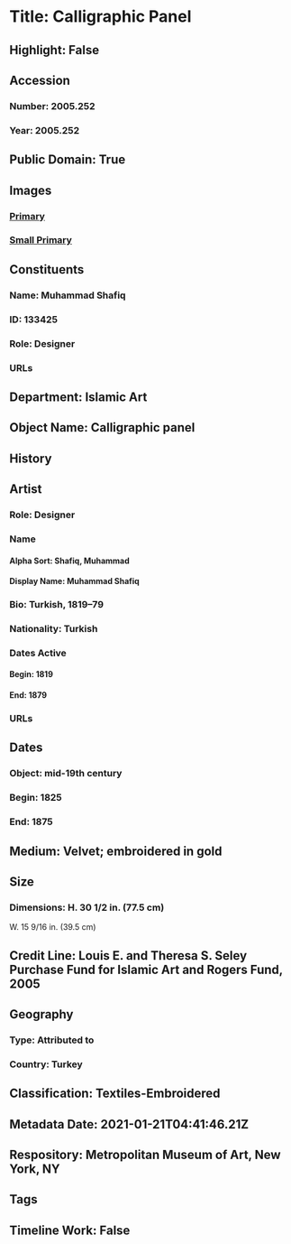 # Title: Calligraphic Panel
## Highlight: False
## Accession
### Number: 2005.252
### Year: 2005.252
## Public Domain: True
## Images
### [Primary](https://images.metmuseum.org/CRDImages/is/original/sf-tr-157-2005.jpg)
### [Small Primary](https://images.metmuseum.org/CRDImages/is/web-large/sf-tr-157-2005.jpg)
## Constituents
### Name: Muhammad Shafiq
### ID: 133425
### Role: Designer
### URLs
## Department: Islamic Art
## Object Name: Calligraphic panel
## History
## Artist
### Role: Designer
### Name
#### Alpha Sort: Shafiq, Muhammad
#### Display Name: Muhammad Shafiq
### Bio: Turkish, 1819–79
### Nationality: Turkish
### Dates Active
#### Begin: 1819
#### End: 1879
### URLs
## Dates
### Object: mid-19th century
### Begin: 1825
### End: 1875
## Medium: Velvet; embroidered in gold
## Size
### Dimensions: H. 30 1/2 in. (77.5 cm)
W. 15 9/16 in. (39.5 cm)
## Credit Line: Louis E. and Theresa S. Seley Purchase Fund for Islamic Art and Rogers Fund, 2005
## Geography
### Type: Attributed to
### Country: Turkey
## Classification: Textiles-Embroidered
## Metadata Date: 2021-01-21T04:41:46.21Z
## Respository: Metropolitan Museum of Art, New York, NY
## Tags
## Timeline Work: False
